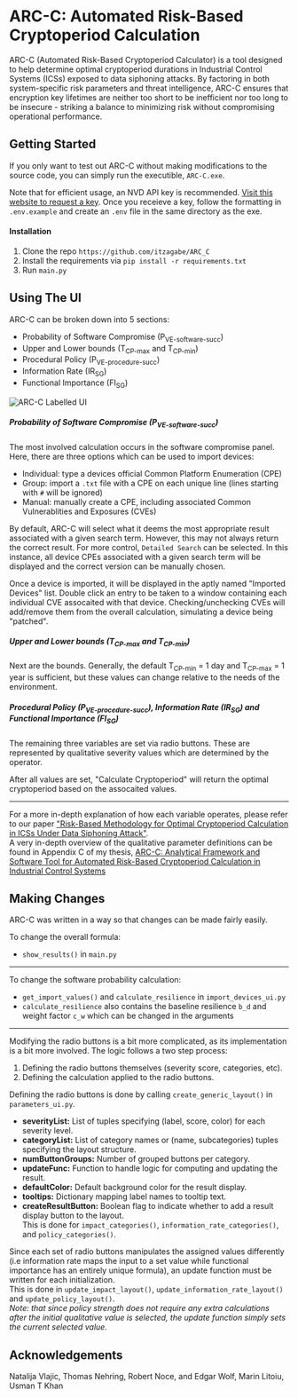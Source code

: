 # ARC-C: Automated Risk-Based Cryptoperiod Calculation

ARC-C (Automated Risk-Based Cryptoperiod Calculator) is a tool designed to help determine optimal cryptoperiod durations in Industrial Control Systems (ICSs) exposed to data siphoning attacks. By factoring in both system-specific risk parameters and threat intelligence, ARC-C ensures that encryption key lifetimes are neither too short to be inefficient nor too long to be insecure - striking a balance to minimizing risk without compromising operational performance.

## Getting Started

If you only want to test out ARC-C without making modifications to the source code, you can simply run the executible, `ARC-C.exe`. 

Note that for efficient usage, an NVD API key is recommended. [Visit this website to request a key](https://nvd.nist.gov/developers/request-an-api-key). Once you receieve a key, follow the formatting in `.env.example` and create an `.env` file in the same directory as the exe.

#### Installation 
1. Clone the repo `https://github.com/itzagabe/ARC_C`
2. Install the requirements via `pip install -r requirements.txt`
3. Run `main.py`

## Using The UI

ARC-C can be broken down into 5 sections:  
- Probability of Software Compromise (P<sub>VE-software-succ</sub>)
- Upper and Lower bounds (T<sub>CP-max</sub> and T<sub>CP-min</sub>)
- Procedural Policy (P<sub>VE-procedure-succ</sub>)
- Information Rate (IR<sub>SG</sub>)
- Functional Importance (FI<sub>SG</sub>)

![ARC-C Labelled UI](https://github.com/user-attachments/assets/63fb3ee8-0772-4d0e-8d23-75d93096b28d)

##### Probability of Software Compromise (P<sub>VE-software-succ</sub>)

The most involved calculation occurs in the software compromise panel. Here, there are three options which can be used to import devices:  
- Individual: type a devices official Common Platform Enumeration (CPE)
- Group: import a `.txt` file with a CPE on each unique line (lines starting with `#` will be ignored)
- Manual: manually create a CPE, including associated Common Vulnerablities and Exposures (CVEs)

By default, ARC-C will select what it deems the most appropriate result associated with a given search term. However, this may not always return the correct result. For more control, `Detailed Search` can be selected. In this instance, all device CPEs associated with a given search term will be displayed and the correct version can be manually chosen.

Once a device is imported, it will be displayed in the aptly named "Imported Devices" list. Double click an entry to be taken to a window containing each individual CVE assocaited with that device. Checking/unchecking CVEs will add/remove them from the overall calculation, simulating a device being "patched".

##### Upper and Lower bounds (T<sub>CP-max</sub> and T<sub>CP-min</sub>)

Next are the bounds. Generally, the default T<sub>CP-min</sub> = 1 day and T<sub>CP-max</sub> = 1 year is sufficient, but these values can change relative to the needs of the environment.

##### Procedural Policy (P<sub>VE-procedure-succ</sub>), Information Rate (IR<sub>SG</sub>) and Functional Importance (FI<sub>SG</sub>)

The remaining three variables are set via radio buttons. These are represented by qualitative severity values which are determined by the operator.

After all values are set, "Calculate Cryptoperiod" will return the optimal cryptoperiod based on the assocaited values.

---

For a more in-depth explanation of how each variable operates, please refer to our paper ["Risk-Based Methodology for Optimal Cryptoperiod Calculation in ICSs Under Data Siphoning Attack"](https://dl.acm.org/doi/10.1145/3689930.3695203).  
A very in-depth overview of the qualitative parameter definitions can be found in Appendix C of my thesis, [ARC-C: Analytical Framework and Software Tool for Automated Risk-Based Cryptoperiod Calculation in Industrial Control Systems](https://yorkspace.library.yorku.ca/items/ffe62455-d55c-47df-a1f3-0816b86e9b9e)

## Making Changes

ARC-C was written in a way so that changes can be made fairly easily.

To change the overall formula:  
- `show_results()` in `main.py`

---

To change the software probability calculation:  
- `get_import_values()` and `calculate_resilience` in `import_devices_ui.py`
- `calculate_resilience` also contains the baseline resilience `b_d` and weight factor `c_w` which can be changed in the arguments

---

Modifying the radio buttons is a bit more complicated, as its implementation is a bit more involved. The logic follows a two step process:  
1. Defining the radio buttons themselves (severity score, categories, etc).
2. Defining the calculation applied to the radio buttons.

Defining the radio buttons is done by calling `create_generic_layout()` in `parameters_ui.py`.
- **severityList:** List of tuples specifying (label, score, color) for each 
      severity level.
- **categoryList:** List of category names or (name, subcategories) tuples 
      specifying the layout structure.
- **numButtonGroups:** Number of grouped buttons per category.
- **updateFunc:** Function to handle logic for computing and updating the result.
- **defaultColor:** Default background color for the result display.
- **tooltips:** Dictionary mapping label names to tooltip text.
- **createResultButton:** Boolean flag to indicate whether to add a result 
      display button to the layout.  
This is done for `impact_categories()`, `information_rate_categories()`, and `policy_categories()`.

Since each set of radio buttons manipulates the assigned values differently (i.e information rate maps the input to a set value while functional importance has an entirely unique formula), an update function must be written for each initialization.  
This is done in `update_impact_layout()`, `update_information_rate_layout()` and `update_policy_layout()`.  
_Note: that since policy strength does not require any extra calculations after the initial qualitative value is selected, the update function simply sets the current selected value._

## Acknowledgements

Natalija Vlajic, Thomas Nehring, Robert Noce, and Edgar Wolf, Marin Litoiu, Usman T Khan
